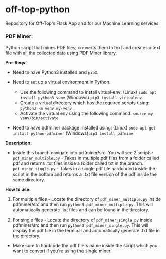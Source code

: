 # off-top-python
Repository for Off-Top's Flask App and for our Machine Learning services.

### PDF Miner:
Python script that mines PDF files, converts them to text and creates a text file with all the collected data using PDF Miner library.

**Pre-Reqs:**
- Need to have Python3 installed and `pip3`.

- Need to set up a virtual environment in Python.
  - Use the following command to install virtual-env: 
   (Linux) `sudo apt install python3-venv`
   (Windows) `pip3 install virtualenv`
  - Create a virtual directory which has the required scripts using: `python3 -m venv my-venv`
  - Activate the virtual env using the following command: `source my-venv/bin/activate`

- Need to have pdfminer package installed using:
   (Linux) `sudo apt-get install python-pdfminer`
   (Windows)`pip3 install pdfminer`

**Description:**
- Inside this branch navigate into pdfminer/src. You will see 2 scripts:
  `pdf_miner_multiple.py` - Takes in multiple pdf files from a folder called pdf and returns .txt files inside a folder called txt in the branch.
  `pdf_miner_single.py` - Takes in a single pdf file hardcoded inside the script in the bottom and returns a .txt file version of the pdf inside the same directory.

**How to use:**
1. For multiple files - Locate the directory of `pdf_miner_multiple.py` inside pdfminer/src and then run `python3 pdf_miner_multiple.py`. This will automatically generate .txt files and can be found in the directory.

2. For single files - Locate the directory of `pdf_miner_single.py` inside pdfminer/src and then run `python3 pdf_miner_single.py`. This will display the pdf file in the terminal and automatically generate .txt file in the directory.
- Make sure to hardcode the pdf file's name inside the script which you want to convert if you're using the single miner.

